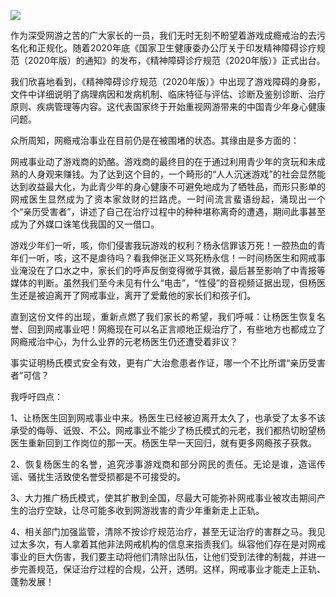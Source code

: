 <img src="https://github.com/ZjzMisaka/iaders/img/2021/05/efed9-006XnhpCgy1gh2m4jekwzj304w02rmxv.jpg"></p>
<p align="justify">作为深受网游之苦的广大家长的一员，我们无时无刻不盼望着游戏成瘾戒治的去污名化和正规化。随着2020年底《国家卫生健康委办公厅关于印发精神障碍诊疗规范（2020年版）的通知》的发布，《精神障碍诊疗规范（2020年版）》正式出台。<span id="more-10745"></span></p>
<p align="justify">我们欣喜地看到，《精神障碍诊疗规范（2020年版）》中出现了游戏障碍的身影，文件中详细说明了病理病因和发病机制、临床特征与评估、诊断及鉴别诊断、治疗原则、疾病管理等内容。这代表国家终于开始重视网游带来的中国青少年身心健康问题。</p>
<p align="justify">众所周知，网瘾戒治事业在目前仍是在被围堵的状态。其缘由是多方面的：</p>
<p align="justify">网戒事业动了游戏商的奶酪。游戏商的最终目的在于通过利用青少年的贪玩和未成熟的人身观来赚钱。为了达到这个目的，一个畸形的“人人沉迷游戏”的社会显然能达到收益最大化，为此青少年的身心健康不可避免地成为了牺牲品，而形只影单的网戒医生显然成为了资本家敛财的拦路虎。一时间流言蜚语纷起，涌现出一个个“亲历受害者”，讲述了自己在治疗过程中的种种堪称离奇的遭遇，期间此事甚至成为了外媒口诛笔伐我国的又一借口。</p>
<p align="justify">游戏少年们一听，咳，你们侵害我玩游戏的权利？杨永信罪该万死！一腔热血的青年们一听，咳，这不是虐待吗？看我伸张正义骂死杨永信！一时间杨医生和网戒事业淹没在了口水之中，家长们的呼声反倒变得微乎其微，最后甚至影响了中青报等媒体的判断。虽然我们至今未见有什么“电击”，“性侵”的音视频证据出现，但杨医生还是被迫离开了网戒事业，离开了爱戴他的家长们和孩子们。</p>
<p align="justify">直到这份文件的出现，重新点燃了我们家长的希望，我们呼喊：让杨医生恢复名誉、回到网戒事业吧！网瘾现在可以名正言顺地正规治疗了，有些地方也都成立了网瘾戒治中心，为什么业界的元老杨医生仍还遭受着非议？</p>
<p align="justify">事实证明杨氏模式安全有效，更有广大治愈患者作证，哪一个不比所谓“亲历受害者”可信？</p>
<p align="justify">我呼吁四点：</p>
<p align="justify">1、让杨医生回到网戒事业中来。杨医生已经被迫离开太久了，也承受了太多不该承受的侮辱、诋毁、不公。网戒事业不能少了杨氏模式的元老，我们都热切盼望杨医生重新回到工作岗位的那一天。杨医生早一天回归，就有更多网瘾孩子获救。</p>
<p align="justify">2、恢复杨医生的名誉，追究涉事游戏商和部分网民的责任。无论是谁，造谣传谣、骚扰生活致使名誉受损都是不可接受的。</p>
<p align="justify">3、大力推广杨氏模式，使其扩散到全国，尽最大可能弥补网戒事业被攻击期间产生的治疗空缺，让尽可能多收到网游戕害的青少年重新走上正轨。</p>
<p align="justify">4、相关部门加强监管，清除不按诊疗规范治疗，甚至无证治疗的害群之马。我见过太多次，有人拿着其他非法网戒机构的信息来指责我们。纵容他们存在是对网戒事业的巨大伤害，我们要主动将他们清除出队伍，让他们受到法律的制裁，并进一步完善规范，保证治疗过程的合规，公开，透明。这样，网戒事业才能走上正轨、蓬勃发展！</p>